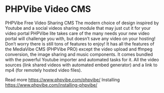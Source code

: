 # PHPVibe Video CMS
PHPVibe Free Video Sharing CMS 
The modern choice of design inspired by Youtube and a social videos sharing module that may just cut it for your video portal
PHPVibe lite takes care of the many needs your new video portal will challenge you with, but doesn’t save any video on your hosting!
Don’t worry there is still tons of features to enjoy! It has all the features of the MediaVibe CMS (PHPVibe PRO) except the video upload and ffmpeg conversion, the image sharing and music components.
It comes bundled with the powerful Youtube importer and automated tasks for it. All the video sources (link shared videos with automated embed generator) and a link to mp4 (for remotely hosted video files).

Read more https://www.phpvibe.com/phpvibe/
Installing https://www.phpvibe.com/installing-phpvibe/
